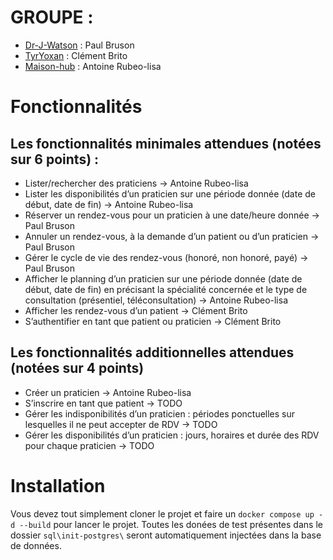 # GROUPE :
- [Dr-J-Watson](https://github.com/Dr-J-Watson) : Paul Bruson
- [TyrYoxan](https://github.com/TyrYoxan) : Clément Brito
- [Maison-hub](https://github.com/Maison-hub) : Antoine Rubeo-lisa

# Fonctionnalités

## Les fonctionnalités minimales attendues (notées sur 6 points) :
- Lister/rechercher des praticiens
 -> Antoine Rubeo-lisa
- Lister les disponibilités d’un praticien sur une période donnée (date de début, date de fin)
 -> Antoine Rubeo-lisa
- Réserver un rendez-vous pour un praticien à une date/heure donnée
 -> Paul Bruson
- Annuler un rendez-vous, à la demande d’un patient ou d’un praticien
 -> Paul Bruson
- Gérer le cycle de vie des rendez-vous (honoré, non honoré, payé)
 -> Paul Bruson
- Afficher le planning d’un praticien sur une période donnée (date de début, date de fin) en précisant la spécialité concernée et le type de consultation (présentiel, téléconsultation)
 -> Antoine Rubeo-lisa
- Afficher les rendez-vous d’un patient
 -> Clément Brito
- S’authentifier en tant que patient ou praticien
 -> Clément Brito
## Les fonctionnalités additionnelles attendues (notées sur 4 points)
- Créer un praticien
 -> Antoine Rubeo-lisa
- S’inscrire en tant que patient
 -> TODO
- Gérer les indisponibilités d’un praticien : périodes ponctuelles sur lesquelles il ne peut accepter de RDV
 -> TODO
- Gérer les disponibilités d’un praticien : jours, horaires et durée des RDV pour chaque praticien
 -> TODO

# Installation

Vous devez tout simplement cloner le projet et faire un `docker compose up -d --build` pour lancer le projet.
Toutes les donées de test présentes dans le dossier `sql\init-postgres\` seront automatiquement injectées dans la base de données.
